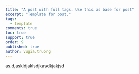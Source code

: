 ```yaml
---
title: "A post with full tags. Use this as base for post"
excerpt: "Template for post."
tags: 
  - template
comments: true
toc: true
support: true
order: 9
published: true
author: vugia.truong
---
```



as.d,askldjaklsdjkasdkjakjsd